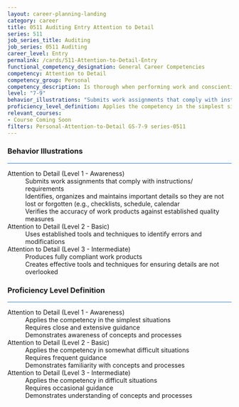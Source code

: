```yaml
---
layout: career-planning-landing
category: career
title: 0511 Auditing Entry Attention to Detail
series: 511
job_series_title: Auditing
job_series: 0511 Auditing
career_level: Entry
permalink: /cards/511-Attention-to-Detail-Entry
functional_competency_designation: General Career Competencies
competency: Attention to Detail
competency_group: Personal
competency_description: Is thorough when performing work and conscientious about attending to detail
level: "7-9"
behavior_illustrations: "Submits work assignments that comply with instructions/ requirements ? Identifies, organizes and maintains important details so they are not lost or forgotten (e.g., checklists, schedule, calendar ? Verifies the accuracy of work products against established quality measures  ? Uses established tools and techniques to identify errors and modifications ? Produces fully compliant work products ? Creates effective tools and techniques for ensuring details are not overlooked"
proficiency_level_definition: Applies the competency in the simplest situations ? Requires close and extensive guidance ? Demonstrates awareness of concepts and processes ? Applies the competency in somewhat difficult situations ? Requires frequent guidance ? Demonstrates familiarity with concepts and processes  ? Applies the competency in difficult situations ? Requires occasional guidance ? Demonstrates understanding of concepts and processes
relevant_courses: 
- Course Coming Soon
filters: Personal-Attention-to-Detail GS-7-9 series-0511
---
```


<div class="desktop:grid-col-6 margin-y-3">
  <div class="border-top-2 bg-white padding-3 shadow-5 height-full members-hover border-1px button-border border-top-blue radius-lg card-text-color">
    <h3>Behavior Illustrations</h3>
    <hr style="background-color: #1b74e0 !important;"/>
    <dl class="text-base card-content-color"><dt>Attention to Detail (Level 1 - Awareness)</dt><dd>Submits work assignments that comply with instructions/ requirements </dd><dd> Identifies, organizes and maintains important details so they are not lost or forgotten (e.g., checklists, schedule, calendar </dd><dd> Verifies the accuracy of work products against established quality measures </dd><dt>Attention to Detail (Level 2 - Basic)</dt><dd>Uses established tools and techniques to identify errors and modifications</dd><dt>Attention to Detail (Level 3 - Intermediate)</dt><dd>Produces fully compliant work products </dd><dd> Creates effective tools and techniques for ensuring details are not overlooked</dd></dl>
  </div>
</div>
<div class="desktop:grid-col-6 margin-y-3">
  <div class="border-top-2 bg-white padding-3 shadow-5 height-full members-hover border-1px button-border border-top-blue radius-lg card-text-color">
    <h3>Proficiency Level Definition</h3>
     <hr style="background-color: #1b74e0 !important;"/>
    <dl class="text-base card-content-color"><dt>Attention to Detail (Level 1 - Awareness)</dt><dd>Applies the competency in the simplest situations </dd><dd> Requires close and extensive guidance </dd><dd> Demonstrates awareness of concepts and processes</dd><dt>Attention to Detail (Level 2 - Basic)</dt><dd>Applies the competency in somewhat difficult situations </dd><dd> Requires frequent guidance </dd><dd> Demonstrates familiarity with concepts and processes </dd><dt>Attention to Detail (Level 3 - Intermediate)</dt><dd>Applies the competency in difficult situations </dd><dd> Requires occasional guidance </dd><dd> Demonstrates understanding of concepts and processes</dd></dl>
  </div>
</div>